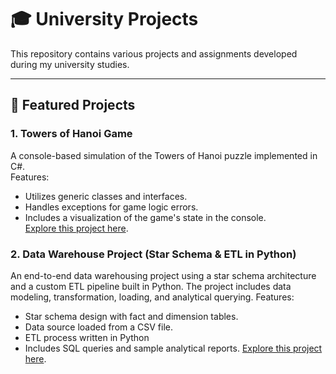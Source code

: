 ﻿# 🎓 University Projects

This repository contains various projects and assignments developed during my university studies.

---

## 🚀 Featured Projects

### 1. **Towers of Hanoi Game**

A console-based simulation of the Towers of Hanoi puzzle implemented in C#.  
Features:

- Utilizes generic classes and interfaces.
- Handles exceptions for game logic errors.
- Includes a visualization of the game's state in the console.  
  [Explore this project here](./TowersOfHanoi).

### 2. **Data Warehouse Project (Star Schema & ETL in Python)**

An end-to-end data warehousing project using a star schema architecture and a custom ETL pipeline built in Python.
The project includes data modeling, transformation, loading, and analytical querying.
Features:

- Star schema design with fact and dimension tables.
- Data source loaded from a CSV file.
- ETL process written in Python
- Includes SQL queries and sample analytical reports.
  [Explore this project here](./DataWarehouse).
